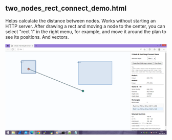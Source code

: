 <h2>two_nodes_rect_connect_demo.html</h2>

Helps calculate the distance between nodes. Works without starting an HTTP server. After drawing a rect and moving a node to the center, you can select "rect 1" in the right menu, for example, and move it around the plan to see its positions. And vectors.

![dump](https://github.com/KarolDuracz/SVG-Mind-Tree/blob/main/version_5/v5_image.png?raw=true)

